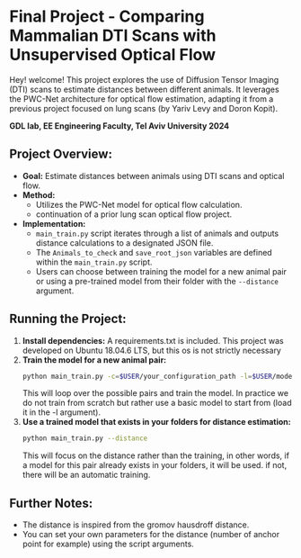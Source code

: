# Final Project - Comparing Mammalian DTI Scans with Unsupervised Optical Flow

Hey! welcome!
This project explores the use of Diffusion Tensor Imaging (DTI) scans to estimate distances between different animals. It leverages the PWC-Net architecture for optical flow estimation, adapting it from a previous project focused on lung scans (by Yariv Levy and Doron Kopit).

**GDL lab, EE Engineering Faculty, Tel Aviv University 2024**

 ## Project Overview:

* **Goal:** Estimate distances between animals using DTI scans and optical flow.
* **Method:**
    * Utilizes the PWC-Net model for optical flow calculation.
    * continuation of a prior lung scan optical flow project.
* **Implementation:**
    * `main_train.py` script iterates through a list of animals and outputs distance calculations to a designated JSON file.
    * The `Animals_to_check` and `save_root_json` variables are defined within the `main_train.py` script.
    * Users can choose between training the model for a new animal pair or using a pre-trained model from their folder with the `--distance` argument.

## Running the Project:

1. **Install dependencies:** A requirements.txt is included. This project was developed on Ubuntu 18.04.6 LTS, but this os is not strictly necessary
2. **Train the model for a new animal pair:**
   ```bash
   python main_train.py -c=$USER/your_configuration_path -l=$USER/model_to_load_path
   ```
   This will loop over the possible pairs and train the model. In practice we do not train from scratch but rather use a basic model to start from (load it in the -l argument). 
3. **Use a trained model that exists in your folders for distance estimation:**
   ```bash
   python main_train.py --distance
   ```
   This will focus on the distance rather than the training, in other words, if a model for this pair already exists in your folders, it will be used. if not, there will be an automatic training.

## Further Notes:

* The distance is inspired from the gromov hausdroff distance.
* You can set your own parameters for the distance (number of anchor point for example) using the script arguments.




